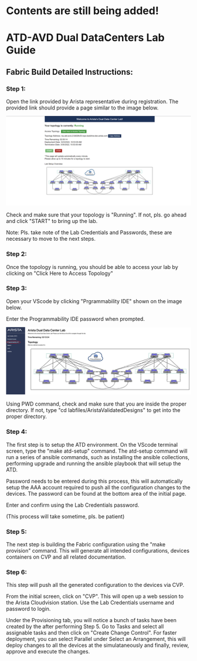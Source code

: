 # Contents are still being added!


# ATD-AVD Dual DataCenters Lab Guide

## Fabric Build Detailed Instructions:

### Step 1:

Open the link provided by Arista representative during registration. The provided link should provide a page similar to the image below.

![](./images/Start_Screen.png)

Check and make sure that your topology is "Running". If not, pls. go ahead and click "START" to bring up the lab.

Note: Pls. take note of the Lab Credentials and Passwords, these are necessary to move to the next steps.

### Step 2:

Once the topology is running, you should be able to access your lab by clicking on "Click Here to Access Topology"

### Step 3:

Open your VScode by clicking "Prgrammability IDE" shown on the image below.

Enter the Programmability IDE password when prompted.

![](./images/Programmability_IDE.png)

Using PWD command, check and make sure that you are inside the proper directory. If not, type "cd labfiles/AristaValidatedDesigns" to get into the proper directory.

### Step 4:

The first step is to setup the ATD environment. On the VScode terminal screen, type the "make atd-setup" command. The atd-setup command will run a series of ansible commands, such as installing the ansible collections, performing upgrade and running the ansible playbook that will setup the ATD.

Password needs to be entered during this process, this will automatically setup the AAA account required to push all the configuration changes to the devices. The password can be found at the bottom area of the initial page. 

Enter and confirm using the Lab Credentials password.

(This process will take sometime, pls. be patient)

### Step 5:

The next step is building the Fabric configuration using the "make provision" command. This will generate all intended configurations, devices containers on CVP and all related documentation.

### Step 6:

This step will push all the generated configuration to the devices via CVP.

From the initial screen, click on "CVP". This will open up a web session to the Arista Cloudvision station. Use the Lab Credentials username and password to login.

Under the Provisioning tab, you will notice a bunch of tasks have been created by the after performing Step 5. Go to Tasks and select all assignable tasks and then click on "Create Change Control". For faster deployment, you can select Parallel under Select an Arrangement, this will deploy changes to all the devices at the simulataneously and finally, review, approve and execute the changes. 